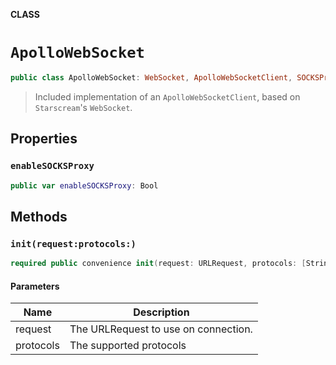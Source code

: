 **CLASS**

# `ApolloWebSocket`

```swift
public class ApolloWebSocket: WebSocket, ApolloWebSocketClient, SOCKSProxyable
```

> Included implementation of an `ApolloWebSocketClient`, based on `Starscream`'s `WebSocket`.

## Properties
### `enableSOCKSProxy`

```swift
public var enableSOCKSProxy: Bool
```

## Methods
### `init(request:protocols:)`

```swift
required public convenience init(request: URLRequest, protocols: [String]? = nil)
```

#### Parameters

| Name | Description |
| ---- | ----------- |
| request | The URLRequest to use on connection. |
| protocols | The supported protocols |